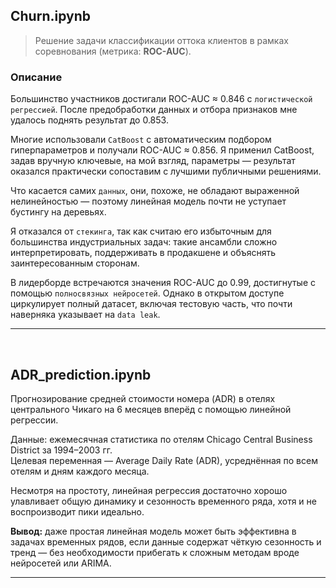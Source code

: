 ## Churn.ipynb

> Решение задачи классификации оттока клиентов в рамках соревнования (метрика: **ROC-AUC**).

### Описание

Большинство участников достигали ROC-AUC ≈ 0.846 с `логистической регрессией`. После предобработки данных и отбора признаков мне удалось поднять результат до 0.853.

Многие использовали `CatBoost` с автоматическим подбором гиперпараметров и получали ROC-AUC ≈ 0.856. Я применил CatBoost, задав вручную ключевые, на мой взгляд, параметры — результат оказался практически сопоставим с лучшими публичными решениями.

Что касается самих `данных`, они, похоже, не обладают выраженной нелинейностью — поэтому линейная модель почти не уступает бустингу на деревьях.

Я отказался от `стекинга`, так как считаю его избыточным для большинства индустриальных задач: такие ансамбли сложно интерпретировать, поддерживать в продакшене и объяснять заинтересованным сторонам.

В лидерборде встречаются значения ROC-AUC до 0.99, достигнутые с помощью `полносвязных нейросетей`. Однако в открытом доступе циркулирует полный датасет, включая тестовую часть, что почти наверняка указывает на `data leak`.

---
<br>

## ADR_prediction.ipynb

Прогнозирование средней стоимости номера (ADR) в отелях центрального Чикаго на 6 месяцев вперёд с помощью линейной регрессии.

Данные: ежемесячная статистика по отелям Chicago Central Business District за 1994–2003 гг.  
Целевая переменная — Average Daily Rate (ADR), усреднённая по всем отелям и дням каждого месяца.

Несмотря на простоту, линейная регрессия достаточно хорошо улавливает общую динамику и сезонность временного ряда, хотя и не воспроизводит пики идеально.

**Вывод:** даже простая линейная модель может быть эффективна в задачах временных рядов, если данные содержат чёткую сезонность и тренд — без необходимости прибегать к сложным методам вроде нейросетей или ARIMA.

---
